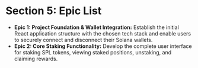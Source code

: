 # Section 5: Epic List
* **Epic 1: Project Foundation & Wallet Integration:** Establish the initial React application structure with the chosen tech stack and enable users to securely connect and disconnect their Solana wallets.
* **Epic 2: Core Staking Functionality:** Develop the complete user interface for staking SPL tokens, viewing staked positions, unstaking, and claiming rewards.
